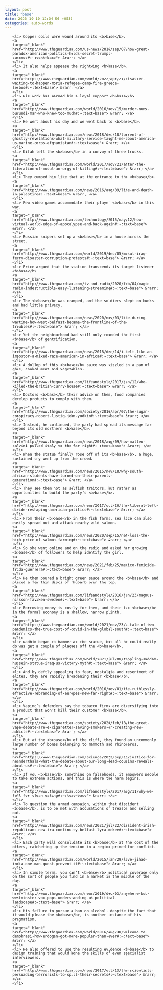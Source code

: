 ```yaml
---
layout: post
title: "base"
date: 2023-10-10 12:34:56 +0530
categories: auto-words
---
```

<ol>

    <li> Copper coils were wound around its <b>base</b>.
    <a 
    target="_blank" 
    href="http://www.theguardian.com/us-news/2016/sep/07/how-great-paradox-american-politics-holds-secret-trumps-success#:~:text=base"> &rarr; </a>
    </li>
    <li> It also helps appease the rightwing <b>base</b>.
    <a 
    target="_blank" 
    href="https://www.theguardian.com/world/2022/apr/21/disaster-waiting-to-happen-moria-refugee-camp-fire-greece-lesbos#:~:text=base"> &rarr; </a>
    </li>
    <li> His work has earned him a loyal support <b>base</b>.
    <a 
    target="_blank" 
    href="http://www.theguardian.com/world/2016/nov/15/murder-nuns-burundi-man-who-knew-too-much#:~:text=base"> &rarr; </a>
    </li>
    <li> He went about his day and we went back to <b>base</b>.
    <a 
    target="_blank" 
    href="http://www.theguardian.com/news/2018/dec/18/torrent-of-ghastly-revelations-what-military-service-taught-me-about-america-us-marine-corps-afghanistan#:~:text=base"> &rarr; </a>
    </li>
    <li> Kifah left the <b>base</b> in a convoy of three trucks.
    <a 
    target="_blank" 
    href="http://www.theguardian.com/world/2017/nov/21/after-the-liberation-of-mosul-an-orgy-of-killing#:~:text=base"> &rarr; </a>
    </li>
    <li> They dumped him like that at the entrance to the <b>base</b>.
    <a 
    target="_blank" 
    href="http://www.theguardian.com/news/2016/aug/09/life-and-death-in-palestine#:~:text=base"> &rarr; </a>
    </li>
    <li> Few video games accommodate their player <b>base</b> in this way.
    <a 
    target="_blank" 
    href="http://www.theguardian.com/technology/2015/may/12/how-virtual-world-edge-of-apocalypse-and-back-again#:~:text=base"> &rarr; </a>
    </li>
    <li> Russian snipers set up a <b>base</b> in a house across the street.
    <a 
    target="_blank" 
    href="http://www.theguardian.com/world/2019/dec/05/mosul-iraq-ferry-disaster-corruption-protests#:~:text=base"> &rarr; </a>
    </li>
    <li> Price argued that the station transcends its target listener <b>base</b>.
    <a 
    target="_blank" 
    href="http://www.theguardian.com/tv-and-radio/2020/feb/04/magic-radio-indestructible-easy-listening-streaming#:~:text=base"> &rarr; </a>
    </li>
    <li> The <b>base</b> was cramped, and the soldiers slept on bunks and had little privacy.
    <a 
    target="_blank" 
    href="http://www.theguardian.com/news/2020/nov/03/life-during-wartime-how-west-belfast-became-the-frontline-of-the-troubles#:~:text=base"> &rarr; </a>
    </li>
    <li> Yet the neighbourhood had still only rounded the first <b>base</b> of gentrification.
    <a 
    target="_blank" 
    href="http://www.theguardian.com/news/2018/dec/14/i-felt-like-an-impostor-a-mixed-race-american-in-africa#:~:text=base"> &rarr; </a>
    </li>
    <li> A dollop of this <b>base</b> sauce was sizzled in a pan of ghee, cooked meat and vegetables.
    <a 
    target="_blank" 
    href="http://www.theguardian.com/lifeandstyle/2017/jan/12/who-killed-the-british-curry-house#:~:text=base"> &rarr; </a>
    </li>
    <li> Doctors <b>base</b> their advice on them, food companies develop products to comply with them.
    <a 
    target="_blank" 
    href="http://www.theguardian.com/society/2016/apr/07/the-sugar-conspiracy-robert-lustig-john-yudkin#:~:text=base"> &rarr; </a>
    </li>
    <li> Instead, he continued, the party had spread its message far beyond its old northern <b>base</b>.
    <a 
    target="_blank" 
    href="http://www.theguardian.com/news/2018/aug/09/how-matteo-salvini-pulled-italy-to-the-far-right#:~:text=base"> &rarr; </a>
    </li>
    <li> When the statue finally rose off of its <b>base</b>, a huge, sustained cry went up from the crowd.
    <a 
    target="_blank" 
    href="http://www.theguardian.com/news/2015/nov/18/why-south-african-students-have-turned-on-their-parents-generation#:~:text=base"> &rarr; </a>
    </li>
    <li> They see them not as selfish traitors, but rather as opportunities to build the party’s <b>base</b>.
    <a 
    target="_blank" 
    href="http://www.theguardian.com/news/2017/oct/26/the-liberal-left-divide-reshaping-american-politics#:~:text=base"> &rarr; </a>
    </li>
    <li> From their <b>base</b> in the fish farms, sea lice can also easily spread out and attack nearby wild salmon.
    <a 
    target="_blank" 
    href="http://www.theguardian.com/news/2020/sep/15/net-loss-the-high-price-of-salmon-farming#:~:text=base"> &rarr; </a>
    </li>
    <li> So she went online and on the radio and asked her growing <b>base</b> of followers to help identify the girl.
    <a 
    target="_blank" 
    href="http://www.theguardian.com/news/2021/feb/25/mexico-femicide-frida-guerrera#:~:text=base"> &rarr; </a>
    </li>
    <li> He then poured a bright green sauce around the <b>base</b> and placed a few thin discs of rhubarb over the top.
    <a 
    target="_blank" 
    href="http://www.theguardian.com/lifeandstyle/2016/jun/23/magnus-nilsson-faviken-sweden#:~:text=base"> &rarr; </a>
    </li>
    <li> Borrowing money is costly for them, and their tax <b>base</b> in the formal economy is a shallow, narrow plinth.
    <a 
    target="_blank" 
    href="https://www.theguardian.com/world/2021/nov/23/a-tale-of-two-pandemics-the-true-cost-of-covid-in-the-global-south#:~:text=base"> &rarr; </a>
    </li>
    <li> Kadhim began to hammer at the statue, but all he could really do was get a couple of plaques off the <b>base</b>.
    <a 
    target="_blank" 
    href="http://www.theguardian.com/world/2021/jul/08/toppling-saddam-hussein-statue-iraq-us-victory-myth#:~:text=base"> &rarr; </a>
    </li>
    <li> And by deftly appealing to fear, nostalgia and resentment of elites, they are rapidly broadening their <b>base</b>.
    <a 
    target="_blank" 
    href="http://www.theguardian.com/world/2016/nov/01/the-ruthlessly-effective-rebranding-of-europes-new-far-right#:~:text=base"> &rarr; </a>
    </li>
    <li> Vaping’s defenders say the tobacco firms are diversifying into a product that won’t kill their customer <b>base</b>.
    <a 
    target="_blank" 
    href="http://www.theguardian.com/society/2020/feb/18/the-great-vape-debate-are-e-cigarettes-saving-smokers-or-creating-new-addicts#:~:text=base"> &rarr; </a>
    </li>
    <li> But at the <b>base</b> of the cliff, they found an uncommonly large number of bones belonging to mammoth and rhinoceros.
    <a 
    target="_blank" 
    href="https://www.theguardian.com/science/2023/sep/19/justice-for-neanderthals-what-the-debate-about-our-long-dead-cousins-reveals-about-us#:~:text=base"> &rarr; </a>
    </li>
    <li> If you <b>base</b> something on falsehoods, it empowers people to take extreme actions, and this is where the harm begins.
    <a 
    target="_blank" 
    href="http://www.theguardian.com/lifeandstyle/2017/aug/11/why-we-fell-for-clean-eating#:~:text=base"> &rarr; </a>
    </li>
    <li> To question the armed campaign, within that dissident <b>base</b>, is to be met with accusations of treason and selling out.
    <a 
    target="_blank" 
    href="http://www.theguardian.com/news/2021/jul/22/dissident-irish-republicans-new-ira-continuity-belfast-lyra-mckee#:~:text=base"> &rarr; </a>
    </li>
    <li> Each party will consolidate its <b>base</b> at the cost of the others, ratcheting up the tension in a region primed for conflict.
    <a 
    target="_blank" 
    href="http://www.theguardian.com/world/2015/jan/29/love-jihad-india-one-man-quest-prevent-it#:~:text=base"> &rarr; </a>
    </li>
    <li> In simple terms, you can’t <b>base</b> political coverage only on the sort of people you find in a market in the middle of the day.
    <a 
    target="_blank" 
    href="http://www.theguardian.com/news/2019/dec/03/anywhere-but-westminster-vox-pops-understanding-uk-political-landscape#:~:text=base"> &rarr; </a>
    </li>
    <li> His failure to pursue a ban on alcohol, despite the fact that it would please the <b>base</b>, is another instance of his pragmatism.
    <a 
    target="_blank" 
    href="http://www.theguardian.com/world/2016/aug/30/welcome-to-demokrasi-how-erdogan-got-more-popular-than-ever#:~:text=base"> &rarr; </a>
    </li>
    <li> He also offered to use the resulting evidence <b>base</b> to design training that would hone the skills of even specialist interviewers.
    <a 
    target="_blank" 
    href="http://www.theguardian.com/news/2017/oct/13/the-scientists-persuading-terrorists-to-spill-their-secrets#:~:text=base"> &rarr; </a>
    </li>